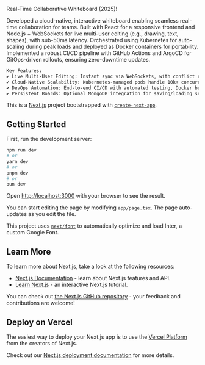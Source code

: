 
Real-Time Collaborative Whiteboard (2025)!

Developed a cloud-native, interactive whiteboard enabling seamless real-time collaboration for teams. Built with React for a responsive frontend and Node.js + WebSockets for live multi-user editing (e.g., drawing, text, shapes), with sub-50ms latency. Orchestrated using Kubernetes for auto-scaling during peak loads and deployed as Docker containers for portability. Implemented a robust CI/CD pipeline with GitHub Actions and ArgoCD for GitOps-driven rollouts, ensuring zero-downtime updates.

```bash
Key Features:
✔ Live Multi-User Editing: Instant sync via WebSockets, with conflict resolution.
✔ Cloud-Native Scalability: Kubernetes-managed pods handle 10k+ concurrent users.
✔ DevOps Automation: End-to-end CI/CD with automated testing, Docker builds, and ArgoCD deployments.
✔ Persistent Boards: Optional MongoDB integration for saving/loading sessions.
```

This is a [Next.js](https://nextjs.org/) project bootstrapped with [`create-next-app`](https://github.com/vercel/next.js/tree/canary/packages/create-next-app).

## Getting Started

First, run the development server:

```bash
npm run dev
# or
yarn dev
# or
pnpm dev
# or
bun dev
```

Open [http://localhost:3000](http://localhost:3000) with your browser to see the result.

You can start editing the page by modifying `app/page.tsx`. The page auto-updates as you edit the file.

This project uses [`next/font`](https://nextjs.org/docs/basic-features/font-optimization) to automatically optimize and load Inter, a custom Google Font.

## Learn More

To learn more about Next.js, take a look at the following resources:

- [Next.js Documentation](https://nextjs.org/docs) - learn about Next.js features and API.
- [Learn Next.js](https://nextjs.org/learn) - an interactive Next.js tutorial.

You can check out [the Next.js GitHub repository](https://github.com/vercel/next.js/) - your feedback and contributions are welcome!

## Deploy on Vercel

The easiest way to deploy your Next.js app is to use the [Vercel Platform](https://vercel.com/new?utm_medium=default-template&filter=next.js&utm_source=create-next-app&utm_campaign=create-next-app-readme) from the creators of Next.js.

Check out our [Next.js deployment documentation](https://nextjs.org/docs/deployment) for more details.
